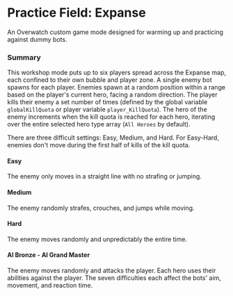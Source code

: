 # Practice Field: Expanse
An Overwatch custom game mode designed for warming up and practicing against dummy bots.

### Summary 
This workshop mode puts up to six players spread across the Expanse map, each confined to their own bubble and player zone.
A single enemy bot spawns for each player. Enemies spawn at a random position within a range based on the player's current hero, facing a random direction. The player kills their enemy a set number of times (defined by the global variable `globalKillQuota` or player variable `player_KillQuota`). The hero of the enemy increments when the kill quota is reached for each hero, iterating over the entire selected hero type array (`All Heroes` by default). 

There are three difficult settings: Easy, Medium, and Hard. 
For Easy-Hard, enemies don't move during the first half of kills of the kill quota.
#### Easy
The enemy only moves in a straight line with no strafing or jumping.
#### Medium
The enemy randomly strafes, crouches, and jumps while moving.
#### Hard
The enemy moves randomly and unpredictably the entire time.
#### AI Bronze - AI Grand Master
The enemy moves randomly and attacks the player. Each hero uses their abilities against the player. The seven difficulties each affect the bots' aim, movement, and reaction time.
